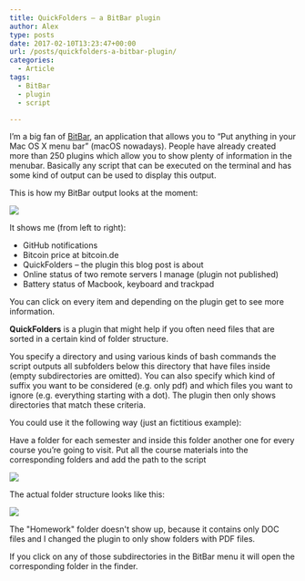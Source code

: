 ```yaml
---
title: QuickFolders – a BitBar plugin
author: Alex
type: posts
date: 2017-02-10T13:23:47+00:00
url: /posts/quickfolders-a-bitbar-plugin/
categories:
  - Article
tags:
  - BitBar
  - plugin
  - script

---
```

I&#8217;m a big fan of <a href="https://getbitbar.com" target="_blank">BitBar</a>, an application that allows you to &#8220;Put anything in your Mac OS X menu bar&#8221; (macOS nowadays). People have already created more than 250 plugins which allow you to show plenty of information in the menubar. Basically any script that can be executed on the terminal and has some kind of output can be used to display this output.

This is how my BitBar output looks at the moment:


![](/images/2017/02/Screen-Shot-2017-02-10-at-13.36.20.png)


It shows me (from left to right):

  * GitHub notifications
  * Bitcoin price at bitcoin.de
  * QuickFolders &#8211; the plugin this blog post is about
  * Online status of two remote servers I manage (plugin not published)
  * Battery status of Macbook, keyboard and trackpad

You can click on every item and depending on the plugin get to see more information.

**QuickFolders** is a plugin that might help if you often need files that are sorted in a certain kind of folder structure.

You specify a directory and using various kinds of bash commands the script outputs all subfolders below this directory that have files inside (empty subdirectories are omitted). You can also specify which kind of suffix you want to be considered (e.g. only pdf) and which files you want to ignore (e.g. everything starting with a dot). The plugin then only shows directories that match these criteria.

You could use it the following way (just an fictitious example):

Have a folder for each semester and inside this folder another one for every course you&#8217;re going to visit. Put all the course materials into the corresponding folders and add the path to the script


![](/images/2017/02/Screen-Shot-2017-02-10-at-14.06.19.png)


The actual folder structure looks like this:

![](/images/2017/02/Screen-Shot-2017-02-10-at-14.13.03.png)


The "Homework" folder doesn't show up, because it contains only DOC files and I changed the plugin to only show folders with PDF files.

If you click on any of those subdirectories in the BitBar menu it will open the corresponding folder in the finder.
